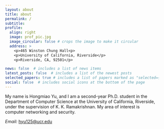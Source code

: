 ```yaml
---
layout: about
title: about
permalink: /
subtitle: 
profile:
  align: right
  image: prof_pic.jpg
  image_circular: false # crops the image to make it circular
  address: >
    <p>465 Winston Chung Hall<p>
    <p>University of California, Riverside</p>
    <p>Riverside, CA, 92501</p>

news: false  # includes a list of news items
latest_posts: false  # includes a list of the newest posts
selected_papers: true # includes a list of papers marked as "selected={true}"
social: false  # includes social icons at the bottom of the page
---
```


My name is Hongmiao Yu, and I am a second-year Ph.D. student in the Department of Computer Science at the University of California, Riverside, under the supervision of K. K. Ramakrishnan. My area of interest is computer networking and security.<br/>

<em>Email: </em>hyu125@ucr.edu<br/>


